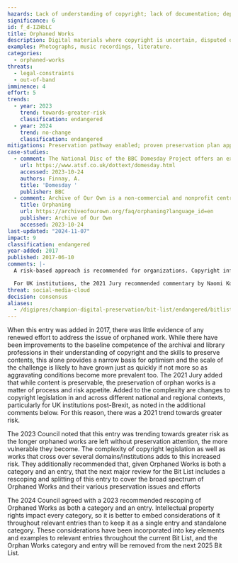 ```yaml
---
hazards: Lack of understanding of copyright; lack of documentation; dependencies resulting from hardware, software or media; lack of use resulting in lack of priority; lack of strategic investment in digital preservation; workflows that inhibit preservation of content that has not been licensed; encryption; poor storage.
significance: 6
id: f_d-IZHbLC
title: Orphaned Works
description: Digital materials where copyright is uncertain, disputed or unknowable, meaning that preservation actions are constrained or prevented.
examples: Photographs, music recordings, literature.
categories:
  - orphaned-works
threats:
  - legal-constraints
  - out-of-band
imminence: 4
effort: 5
trends:
  - year: 2023
    trend: towards-greater-risk
    classification: endangered
  - year: 2024
    trend: no-change
    classification: endangered
mitigations: Preservation pathway enabled; proven preservation plan applied; active effort to resolve IPR issues; institutional willingness to take risks for preservation.
case-studies:
  - comment: The National Disc of the BBC Domesday Project offers an example of loss outside of the legal deposit mandate where the copyright owner cannot be traced.
    url: https://www.atsf.co.uk/dottext/domesday.html
    accessed: 2023-10-24
    authors: Finnay, A.
    title: 'Domesday '
    publisher: BBC
  - comment: Archive of Our Own is a non-commercial and nonprofit central hosting place for fanworks using open-source archiving software. As part of their system, there is a way for users to orphan works to keep the work active but delete any identifying data and transfer the work to a special account.
    title: Orphaning
    url: https://archiveofourown.org/faq/orphaning?language_id=en
    publisher: Archive of Our Own
    accessed: 2023-10-24
last-updated: "2024-11-07"
impact: 9
classification: endangered
year-added: 2017
published: 2017-06-10
comments: |-
  A risk-based approach is recommended for organizations. Copyright infringements are only likely to become a significant issue in the context of access, and in most cases, the likelihood of any specific action is small. Preservation needs to be presented as a social good, one without which copyright holders would simply be unable to benefit from the property rights they seek to protect.

  For UK institutions, the 2021 Jury recommended commentary by Naomi Korn on the status of orphan works and the impact of Brexit – that UK institutions are no longer able to make use of the EU Orphan Works Directive and the alternative Orphan Works Licensing Scheme is costly*.* A list of resources is available at [](<>)[https://naomikorn.com/resources/](<>). For those in the UK, there is also the UK Copyright and Creative Economy Centre (CREATe) for resources on orphan works and copyright more broadly at [](<>)[https://www.create.ac.uk/resources/](<>).
threat: social-media-cloud
decision: consensus
aliases:
  - /digipres/champion-digital-preservation/bit-list/endangered/bitlist-orphaned-works
---
```

When this entry was added in 2017, there was little evidence of any renewed effort to address the issue of orphaned work. While there have been improvements to the baseline competence of the archival and library professions in their understanding of copyright and the skills to preserve contents, this alone provides a narrow basis for optimism and the scale of the challenge is likely to have grown just as quickly if not more so as aggravating conditions become more prevalent too. The 2021 Jury added that while content is preservable, the preservation of orphan works is a matter of process and risk appetite. Added to the complexity are changes to copyright legislation in and across different national and regional contexts, particularly for UK institutions post-Brexit, as noted in the additional comments below. For this reason, there was a 2021 trend towards greater risk.

The 2023 Council noted that this entry was trending towards greater risk as the longer orphaned works are left without preservation attention, the more vulnerable they become. The complexity of copyright legislation as well as works that cross over several domains/institutions adds to this increased risk. They additionally recommended that, given Orphaned Works is both a category and an entry, that the next major review for the Bit List includes a rescoping and splitting of this entry to cover the broad spectrum of Orphaned Works and their various preservation issues and efforts

The 2024 Council agreed with a 2023 recommended rescoping of Orphaned Works as both a category and an entry. Intellectual property rights impact every category, so it is better to embed considerations of it throughout relevant entries than to keep it as a single entry and standalone category. These considerations have been incorporated into key elements and examples to relevant entries throughout the current Bit List, and the Orphan Works category and entry will be removed from the next 2025 Bit List.
